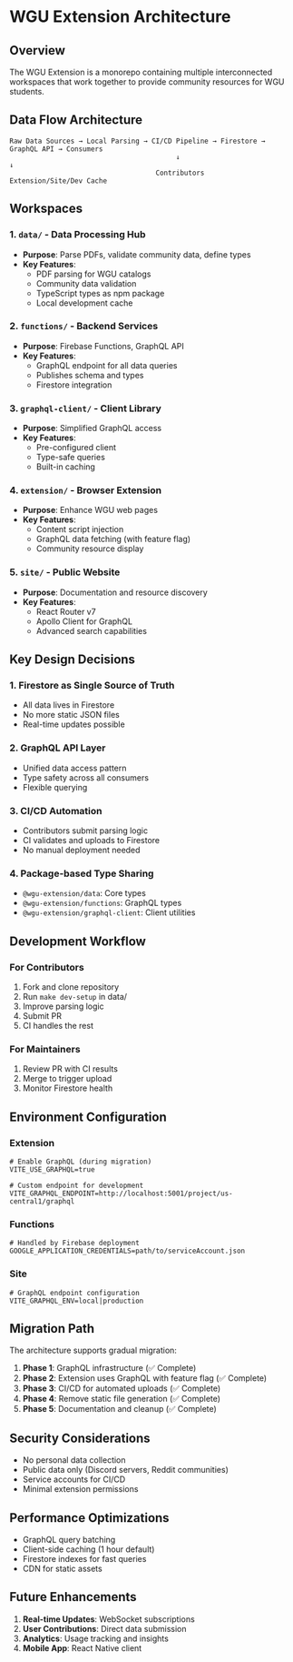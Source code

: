 # WGU Extension Architecture

## Overview

The WGU Extension is a monorepo containing multiple interconnected workspaces that work together to provide community resources for WGU students.

## Data Flow Architecture

```
Raw Data Sources → Local Parsing → CI/CD Pipeline → Firestore → GraphQL API → Consumers
                                         ↓                              ↓
                                    Contributors               Extension/Site/Dev Cache
```

## Workspaces

### 1. `data/` - Data Processing Hub
- **Purpose**: Parse PDFs, validate community data, define types
- **Key Features**:
  - PDF parsing for WGU catalogs
  - Community data validation
  - TypeScript types as npm package
  - Local development cache

### 2. `functions/` - Backend Services
- **Purpose**: Firebase Functions, GraphQL API
- **Key Features**:
  - GraphQL endpoint for all data queries
  - Publishes schema and types
  - Firestore integration

### 3. `graphql-client/` - Client Library
- **Purpose**: Simplified GraphQL access
- **Key Features**:
  - Pre-configured client
  - Type-safe queries
  - Built-in caching

### 4. `extension/` - Browser Extension
- **Purpose**: Enhance WGU web pages
- **Key Features**:
  - Content script injection
  - GraphQL data fetching (with feature flag)
  - Community resource display

### 5. `site/` - Public Website
- **Purpose**: Documentation and resource discovery
- **Key Features**:
  - React Router v7
  - Apollo Client for GraphQL
  - Advanced search capabilities

## Key Design Decisions

### 1. Firestore as Single Source of Truth
- All data lives in Firestore
- No more static JSON files
- Real-time updates possible

### 2. GraphQL API Layer
- Unified data access pattern
- Type safety across all consumers
- Flexible querying

### 3. CI/CD Automation
- Contributors submit parsing logic
- CI validates and uploads to Firestore
- No manual deployment needed

### 4. Package-based Type Sharing
- `@wgu-extension/data`: Core types
- `@wgu-extension/functions`: GraphQL types
- `@wgu-extension/graphql-client`: Client utilities

## Development Workflow

### For Contributors
1. Fork and clone repository
2. Run `make dev-setup` in data/
3. Improve parsing logic
4. Submit PR
5. CI handles the rest

### For Maintainers
1. Review PR with CI results
2. Merge to trigger upload
3. Monitor Firestore health

## Environment Configuration

### Extension
```env
# Enable GraphQL (during migration)
VITE_USE_GRAPHQL=true

# Custom endpoint for development
VITE_GRAPHQL_ENDPOINT=http://localhost:5001/project/us-central1/graphql
```

### Functions
```env
# Handled by Firebase deployment
GOOGLE_APPLICATION_CREDENTIALS=path/to/serviceAccount.json
```

### Site
```env
# GraphQL endpoint configuration
VITE_GRAPHQL_ENV=local|production
```

## Migration Path

The architecture supports gradual migration:

1. **Phase 1**: GraphQL infrastructure (✅ Complete)
2. **Phase 2**: Extension uses GraphQL with feature flag (✅ Complete)
3. **Phase 3**: CI/CD for automated uploads (✅ Complete)
4. **Phase 4**: Remove static file generation (✅ Complete)
5. **Phase 5**: Documentation and cleanup (✅ Complete)

## Security Considerations

- No personal data collection
- Public data only (Discord servers, Reddit communities)
- Service accounts for CI/CD
- Minimal extension permissions

## Performance Optimizations

- GraphQL query batching
- Client-side caching (1 hour default)
- Firestore indexes for fast queries
- CDN for static assets

## Future Enhancements

1. **Real-time Updates**: WebSocket subscriptions
2. **User Contributions**: Direct data submission
3. **Analytics**: Usage tracking and insights
4. **Mobile App**: React Native client
